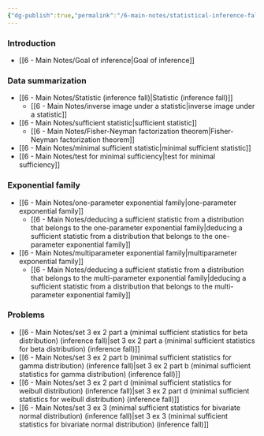 ```yaml
---
{"dg-publish":true,"permalink":"/6-main-notes/statistical-inference-fall/","tags":["moc"]}
---
```


### Introduction
+ [[6 - Main Notes/Goal of inference\|Goal of inference]]
### Data summarization
+ [[6 - Main Notes/Statistic (inference fall)\|Statistic (inference fall)]]
	+ [[6 - Main Notes/inverse image under a statistic\|inverse image under a statistic]]
+ [[6 - Main Notes/sufficient statistic\|sufficient statistic]]
	+ [[6 - Main Notes/Fisher-Neyman factorization theorem\|Fisher-Neyman factorization theorem]]
+ [[6 - Main Notes/minimal sufficient statistic\|minimal sufficient statistic]]
+ [[6 - Main Notes/test for minimal sufficiency\|test for minimal sufficiency]]
### Exponential family
+ [[6 - Main Notes/one-parameter exponential family\|one-parameter exponential family]]
	+ [[6 - Main Notes/deducing a sufficient statistic from a distribution that belongs to the one-parameter exponential family\|deducing a sufficient statistic from a distribution that belongs to the one-parameter exponential family]]
+ [[6 - Main Notes/multiparameter exponential family\|multiparameter exponential family]]
	+ [[6 - Main Notes/deducing a sufficient statistic from a distribution that belongs to the multi-parameter exponential family\|deducing a sufficient statistic from a distribution that belongs to the multi-parameter exponential family]]

### Problems
+ [[6 - Main Notes/set 3 ex 2 part a (minimal sufficient statistics for beta distribution) (inference fall)\|set 3 ex 2 part a (minimal sufficient statistics for beta distribution) (inference fall)]]
+ [[6 - Main Notes/set 3 ex 2 part b (minimal sufficient statistics for gamma distribution) (inference fall)\|set 3 ex 2 part b (minimal sufficient statistics for gamma distribution) (inference fall)]]
+ [[6 - Main Notes/set 3 ex 2 part d (minimal sufficient statistics for weibull distribution) (inference fall)\|set 3 ex 2 part d (minimal sufficient statistics for weibull distribution) (inference fall)]]
+ [[6 - Main Notes/set 3 ex 3 (minimal sufficient statistics for bivariate normal distribution) (inference fall)\|set 3 ex 3 (minimal sufficient statistics for bivariate normal distribution) (inference fall)]]